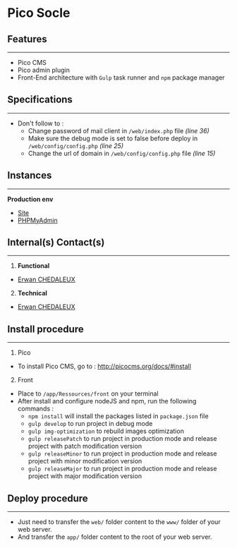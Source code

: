 Pico Socle
========================

Features
--------------
***
  * Pico CMS
  * Pico admin plugin
  * Front-End architecture with `Gulp` task runner and `npm` package manager


Specifications
--------------
***
  * Don't follow to :
    * Change password of mail client in `/web/index.php` file _(line 36)_
    * Make sure the debug mode is set to false before deploy in `/web/config/config.php` _(line 25)_
    * Change the url of domain in `/web/config/config.php` file _(line 15)_


Instances
--------------
***
**Production env**
  * [Site](http://www.melissa-aubert-sophrologie.fr/)
  * [PHPMyAdmin](https://phpmyadmin.ovh.net/)


Internal(s) Contact(s)
--------------
***
1. **Functional**
  * [Erwan CHEDALEUX](mailto:erwan.chedaleux@gmail.com)

2. **Technical**
  * [Erwan CHEDALEUX](mailto:erwan.chedaleux@gmail.com)


Install procedure
--------------
***
1. Pico
  * To install Pico CMS, go to : http://picocms.org/docs/#install
2. Front
  * Place to `/app/Ressources/front` on your terminal
  * After install and configure nodeJS and npm, run the following commands :
    * `npm install` will install the packages listed in `package.json` file
    * `gulp develop` to run project in debug mode
    * `gulp img-optimization` to rebuild images optimization
    * `gulp releasePatch` to run project in production mode and release project with patch modification version
    * `gulp releaseMinor` to run project in production mode and release project with minor modification version
    * `gulp releaseMajor` to run project in production mode and release project with major modification version


Deploy procedure
--------------
***
  * Just need to transfer the `web/` folder content to the `www/` folder of your web server.
  * And transfer the `app/` folder content to the root of your web server.
